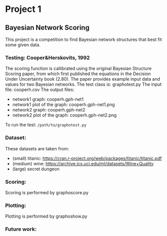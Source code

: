 # Project 1

## Bayesian Network Scoring
This project is a competition to find Bayesian network structures that best fit some given data.

### Testing: Cooper&Herskovits, 1992
The scoring function is callibrated using the original Bayesian Structure Scoring paper, from which first published the
equations in the Decision Under Uncertainty book (2.80).  The paper provides example input data and values for
two Bayesian networks.
The test class is: graphotest.py
The input file: cooperh.csv
The output files:
- network1 graph: cooperh.gph-net1
- network1 plot of the graph: cooperh.gph-net1.png
- network2 graph: cooperh.gph-net2
- network2 plot of the graph: cooperh.gph-net2.png

To run the test:
``
/path/to/graphotest.py
``

### Dataset:
These datasets are taken from:
- (small) titanic: https://cran.r-project.org/web/packages/titanic/titanic.pdf
- (medium) wine: https://archive.ics.uci.edu/ml/datasets/Wine+Quality
- (large) secret dungeon

### Scoring:
Scoring is performed by graphoscore.py

### Plotting:
Plotting is performed by graphoshow.py

### Future work:







